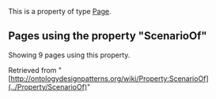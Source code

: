 This is a property of type [Page](../Type/Page "Type:Page").




  


## Pages using the property "ScenarioOf"


Showing 9 pages using this property.



Retrieved from "[http://ontologydesignpatterns.org/wiki/Property:ScenarioOf](../Property/ScenarioOf)"
